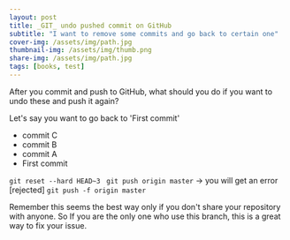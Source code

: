 ```yaml
---
layout: post
title: _GIT_ undo pushed commit on GitHub
subtitle: "I want to remove some commits and go back to certain one"
cover-img: /assets/img/path.jpg
thumbnail-img: /assets/img/thumb.png
share-img: /assets/img/path.jpg
tags: [books, test]
---
```


After you commit and push to GitHub, what should you do if you want to undo these and push it again?

Let's say you want to go back to 'First commit'

- commit C
- commit B
- commit A
- First commit

```git reset --hard HEAD~3 ```
```git push origin master``` -> you will get an error [rejected]
```git push -f origin master```

Remember this seems the best way only if you don't share your repository with anyone. So If you are the only one who use this branch, this is a great way to fix your issue.
